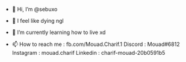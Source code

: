 - 👋 Hi, I’m @sebuxo
- 👀 I feel like dying ngl 
- 🌱 I’m currently learning how to live xd 

- 📫 How to reach me :
fb.com/Mouad.Charif.1
Discord : Mouad#6812
Instagram : mouad.charif
Linkedin : charif-mouad-20b0591b5
<!---
sebuxo/sebuxo is a ✨ special ✨ repository because its `README.md` (this file) appears on your GitHub profile.
You can click the Preview link to take a look at your changes.
--->
